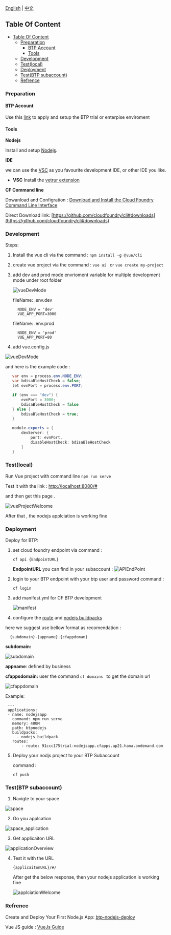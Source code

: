 [English](/README.md) | [中文](/README.md)

## Table Of Content
- [Table Of Content](#table-of-content)
  - [Preparation](#preparation)
    - [BTP Account](#btp-account)
    - [Tools](#tools)
  - [Development](#development)
  - [Test(local)](#testlocal)
  - [Deployment](#deployment)
  - [Test(BTP subaccount)](#testbtp-subaccount)
  - [Refrence](#refrence)

### Preparation 

#### BTP Account

Use this [link](https://help.sap.com/viewer/65de2977205c403bbc107264b8eccf4b/Cloud/en-US/e50ab7b423f04a8db301d7678946626e.html) to apply and setup the BTP trial or enterpise enviroment

#### Tools

   **Nodejs** 

   Install and setup [Nodejs](https://nodejs.org/en/).

   **IDE** 
    
  we can use the [VSC](https://code.visualstudio.com/) as you favourite development IDE, or other IDE you like. 
   

   * **VSC**
       Install the [vetrur extension](https://marketplace.visualstudio.com/items?itemName=octref.vetur)

  **CF Command line**
    
   Dowanload and Configration : [Download and Install the Cloud Foundry Command Line Interface](https://help.sap.com/viewer/65de2977205c403bbc107264b8eccf4b/Cloud/en-US/4ef907afb1254e8286882a2bdef0edf4.html)

   Direct Download link: [https://github.com/cloudfoundry/cli#downloads](https://github.com/cloudfoundry/cli#downloads)

     

### Development
Steps:

1. Install the vue cli via the  command : `npm install -g @vue/cli`

2. create vue project via the command : `vue ui ` or `vue create my-project`

3. add dev and prod mode envrioment variable for multiple development mode under root folder
   
   ![vueDevMode](/img/vueDevMode.png)

   fileName: .env.dev

    ```
      NODE_ENV = 'dev'
      VUE_APP_PORT=3000
    ```

   fileName: .env.prod

    ```
      NODE_ENV = 'prod'
      VUE_APP_PORT=80
    ```

4.  add vue.config.js 
   
   ![vueDevMode](/img/vueConfigJS.png)

   and here is the example code :

   ```Java Script
      var env = process.env.NODE_ENV;
      var bdisaBleHostCheck = false;
      let evnPort = process.env.PORT;

      if (env === "dev") {
          evnPort = 3000;
          bdisaBleHostCheck = false
      } else {
          bdisaBleHostCheck = true;
      }

      module.exports = {
          devServer: {
              port: evnPort,
              disableHostCheck: bdisaBleHostCheck
          }
      }
   ```

### Test(local)

Run Vue project with command line ```npm run serve```

Test it with the link : [http://localhost:8080/#](http://localhost:8080/#)


and then get this page .

![vueProjectWelcome](/img/vueProjectWelcome.png)

After that , the nodejs applciation is working fine

### Deployment

Deploy for BTP:
1. set cloud foundry endpoint via command :

      ```cf api {EndpointURL} ```

   **EndpointURL** you can find in your subaccount :
   ![APIEndPoint](/img/APIEndPoint.png)

2. login to your BTP endpoint with your btp user and password
   command :

      ```cf login ```

3. add manifest.yml for CF BTP development
   
   ![manifest](/img/manifest.png)

4. configure the [route](https://help.sap.com/viewer/65de2977205c403bbc107264b8eccf4b/Cloud/en-US/53daaafe8f8345fc9b8497b86d17c9d9.html?q=routes) and [nodejs buildpacks](https://help.sap.com/viewer/65de2977205c403bbc107264b8eccf4b/Cloud/en-US/3a7a0bece0d044eca59495965d8a0237.html)

here we suggest use bellow format as recomendation :

 ```
   {subdomain}-{appname}.{cfappdoman}
 ```

**subdomain:** 

![subdomain](/img/subdomain.png)

**appname**: defined by business

**cfappsdomain:** user the command ```cf domains ``` to get the domain url

![cfappdomain](/img/cfappdoman.png)

Example:

   ```
    ---
    applications:
    - name: nodejsapp
      command: npm run serve
      memory: 400M
      path: btpnodejs
      buildpacks: 
        - nodejs_buildpack
      routes: 
          - route: 91ccc175trial-nodejsapp.cfapps.ap21.hana.ondemand.com 
   ```
5. Deploy your nodjs project to your BTP Subaccount
   
   command :
   
    ```cf push ```

### Test(BTP subaccount)

1. Navigte to your space
   
 ![space](/img/space.png)

2. Go you applcation 
   
 ![space_application](/img/space_application.png)

3.  Get applicaiton URL
   
 ![applicationOverview](/img/applicaiton_overview.png)

4. Test it with the URL 
   
   ```
   {applicaitonURL}/#/
   ```

   After get the below response, then your nodejs application is working  fine

   ![applciationWelcome](/img/ApplicationWelcome.png)

### Refrence
Create and Deploy Your First Node.js App: [btp-nodejs-deploy](https://developers.sap.com/group.scp-5-node.html)

Vue JS guide :  [VueJs Guide](https://cli.vuejs.org/guide/)

